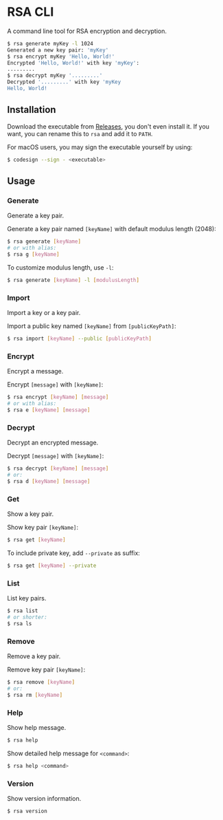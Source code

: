 # RSA CLI

A command line tool for RSA encryption and decryption.

```sh
$ rsa generate myKey -l 1024
Generated a new key pair: 'myKey'
$ rsa encrypt myKey 'Hello, World!'
Encrypted 'Hello, World!' with key 'myKey':
.........
$ rsa decrypt myKey '.........'
Decrypted '.........' with key 'myKey
Hello, World!
```

## Installation

Download the executable from [Releases](https://github.com/MrWillCom/rsa-cli/releases), you don't even install it. If you want, you can rename this to `rsa` and add it to `PATH`.

For macOS users, you may sign the executable yourself by using:

```sh
$ codesign --sign - <executable>
```

## Usage

### Generate

Generate a key pair.

Generate a key pair named `[keyName]` with default modulus length (2048):

```sh
$ rsa generate [keyName]
# or with alias:
$ rsa g [keyName]
```

To customize modulus length, use `-l`:

```sh
$ rsa generate [keyName] -l [modulusLength]
```

### Import

Import a key or a key pair.

Import a public key named `[keyName]` from `[publicKeyPath]`:

```sh
$ rsa import [keyName] --public [publicKeyPath]
```

### Encrypt

Encrypt a message.

Encrypt `[message]` with `[keyName]`:

```sh
$ rsa encrypt [keyName] [message]
# or with alias:
$ rsa e [keyName] [message]
```

### Decrypt

Decrypt an encrypted message.

Decrypt `[message]` with `[keyName]`:

```sh
$ rsa decrypt [keyName] [message]
# or:
$ rsa d [keyName] [message]
```

### Get

Show a key pair.

Show key pair `[keyName]`:

```sh
$ rsa get [keyName]
```

To include private key, add `--private` as suffix:

```sh
$ rsa get [keyName] --private
```

### List

List key pairs.

```sh
$ rsa list
# or shorter:
$ rsa ls
```

### Remove

Remove a key pair.

Remove key pair `[keyName]`:

```sh
$ rsa remove [keyName]
# or:
$ rsa rm [keyName]
```

### Help

Show help message.

```sh
$ rsa help
```

Show detailed help message for `<command>`:

```sh
$ rsa help <command>
```

### Version

Show version information.

```sh
$ rsa version
```
